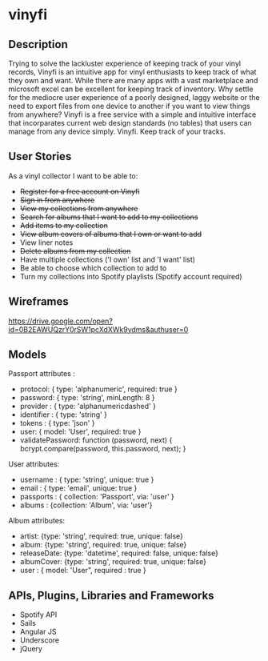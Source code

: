 # vinyfi

## Description

Trying to solve the lackluster experience of keeping track of your vinyl records, Vinyfi is an intuitive app for vinyl enthusiasts to keep track of what they own and want. While there are many apps with a vast marketplace and microsoft excel can be excellent for keeping track of inventory. Why settle for the mediocre user experience of a poorly designed, laggy website or the need to export files from one device to another if you want to view things from anywhere? Vinyfi is a free service with a simple and intuitive interface that incorparates current web design standards (no tables) that users can manage from any device simply. Vinyfi. Keep track of your tracks.

## User Stories

As a vinyl collector I want to be able to:
  - ~~Register for a free account on Vinyfi~~
  - ~~Sign in from anywhere~~
  - ~~View my collections from anywhere~~
  - ~~Search for albums that I want to add to my collections~~
  - ~~Add items to my collection~~
  - ~~View album covers of albums that I own or want to add~~
  - View liner notes
  - ~~Delete albums from my collection~~
  - Have multiple collections ('I own' list and 'I want' list)
  - Be able to choose which collection to add to
  - Turn my collections into Spotify playlists (Spotify account required)

## Wireframes

https://drive.google.com/open?id=0B2EAWUQzrY0rSW1pcXdXWk9ydms&authuser=0

## Models

Passport attributes :
  - protocol: { type: 'alphanumeric', required: true }
  - password: { type: 'string', minLength: 8 }
  - provider   : { type: 'alphanumericdashed' }
  - identifier : { type: 'string' }
  - tokens     : { type: 'json' }
  - user: { model: 'User', required: true }
  - validatePassword: function (password, next) {
      bcrypt.compare(password, this.password, next);
    }

User attributes:
  - username  : { type: 'string', unique: true }
  - email     : { type: 'email',  unique: true }
  - passports : { collection: 'Passport', via: 'user' }
  - albums : {collection: 'Album', via: 'user'}

Album attributes:
  - artist: {type: 'string', required: true, unique: false}
  - album: {type: 'string', required: true, unique: false}
  - releaseDate: {type: 'datetime', required: false, unique: false}
  - albumCover: {type: 'string', required: true, unique: false}
  - user : { model: 'User", required : true } 

## APIs, Plugins, Libraries and Frameworks
 - Spotify API
 - Sails
 - Angular JS
 - Underscore
 - jQuery
